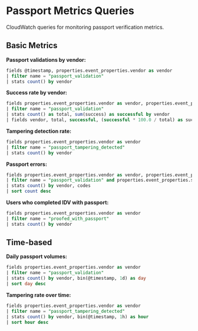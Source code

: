 # Passport Metrics Queries

CloudWatch queries for monitoring passport verification metrics.

## Basic Metrics

**Passport validations by vendor:**
```sql
fields @timestamp, properties.event_properties.vendor as vendor
| filter name = "passport_validation"
| stats count() by vendor
```

**Success rate by vendor:**
```sql
fields properties.event_properties.vendor as vendor, properties.event_properties.success as success
| filter name = "passport_validation"
| stats count() as total, sum(success) as successful by vendor
| fields vendor, total, successful, (successful * 100.0 / total) as success_rate
```

**Tampering detection rate:**
```sql
fields properties.event_properties.vendor as vendor
| filter name = "passport_tampering_detected"
| stats count() by vendor
```

**Passport errors:**
```sql
fields properties.event_properties.vendor as vendor, properties.event_properties.reason_codes as codes
| filter name = "passport_validation" and properties.event_properties.success = 0
| stats count() by vendor, codes
| sort count desc
```

**Users who completed IDV with passport:**
```sql
fields properties.event_properties.vendor as vendor
| filter name = "proofed_with_passport"
| stats count() by vendor
```

## Time-based

**Daily passport volumes:**
```sql
fields properties.event_properties.vendor as vendor
| filter name = "passport_validation"
| stats count() by vendor, bin(@timestamp, 1d) as day
| sort day desc
```

**Tampering rate over time:**
```sql
fields properties.event_properties.vendor as vendor
| filter name = "passport_tampering_detected"
| stats count() by vendor, bin(@timestamp, 1h) as hour
| sort hour desc
```